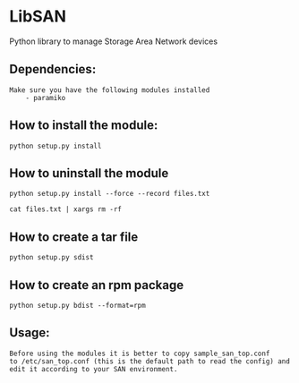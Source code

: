 # LibSAN

Python library to manage Storage Area Network devices

## Dependencies:
    Make sure you have the following modules installed
        - paramiko

## How to install the module:
    python setup.py install 

## How to uninstall the module
    python setup.py install --force --record files.txt

    cat files.txt | xargs rm -rf

## How to create a tar file
    python setup.py sdist

## How to create an rpm package
    python setup.py bdist --format=rpm

## Usage:
    Before using the modules it is better to copy sample_san_top.conf
    to /etc/san_top.conf (this is the default path to read the config) and
    edit it according to your SAN environment.
